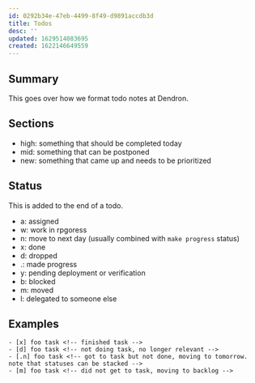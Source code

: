 ```yaml
---
id: 0292b34e-47eb-4499-8f49-d9891accdb3d
title: Todos
desc: ''
updated: 1629514083695
created: 1622146649559
---
```


## Summary

This goes over how we format todo notes at Dendron.

## Sections
- high: something that should be completed today
- mid: something that can be postponed
- new: something that came up and needs to be prioritized

## Status

This is added to the end of a todo. 

- a: assigned
- w: work in rpgoress
- n: move to next day (usually combined with `make progress` status)
- x: done
- d: dropped 
- .: made progress
- y: pending deployment or verification
- b: blocked
- m: moved 
- l: delegated to someone else


## Examples

```
- [x] foo task <!-- finished task -->
- [d] foo task <!-- not doing task, no longer relevant -->
- [.n] foo task <!-- got to task but not done, moving to tomorrow. note that statuses can be stacked -->
- [m] foo task <!-- did not get to task, moving to backlog -->
```
